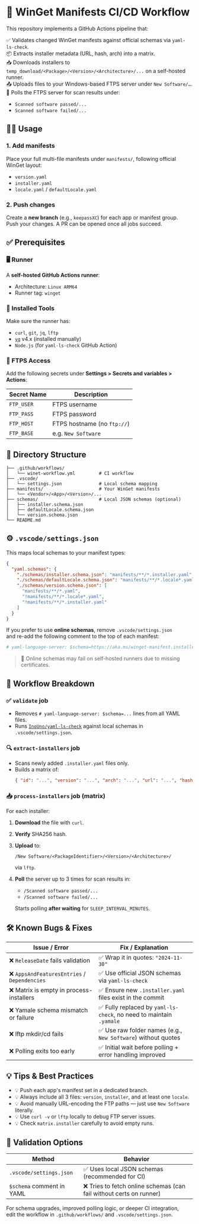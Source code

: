 # 🧰 WinGet Manifests CI/CD Workflow

This repository implements a GitHub Actions pipeline that:

✅ Validates changed WinGet manifests against official schemas via `yaml-ls-check`.  
📦 Extracts installer metadata (URL, hash, arch) into a matrix.  
📥 Downloads installers to `temp_download/<Package>/<Version>/<Architecture>/...` on a self-hosted runner.  
📤 Uploads files to your Windows-based FTPS server under `New Software/…`.  
🔁 Polls the FTPS server for scan results under:

- `Scanned software passed/...`
- `Scanned software failed/...`

## 🧑‍💻 Usage

### 1. Add manifests

Place your full multi-file manifests under `manifests/`, following official WinGet layout:

- `version.yaml`
- `installer.yaml`
- `locale.yaml` / `defaultLocale.yaml`

### 2. Push changes

Create a **new branch** (e.g., `keepassXC`) for each app or manifest group.  
Push your changes. A PR can be opened once all jobs succeed.

## ✅ Prerequisites

### 🖥 Runner

A **self-hosted GitHub Actions runner**:

- Architecture: `Linux ARM64`
- Runner tag: `winget`

### 🧰 Installed Tools

Make sure the runner has:

- `curl`, `git`, `jq`, `lftp`
- [`yq`](https://github.com/mikefarah/yq) v4.x (installed manually)
- `Node.js` (for `yaml-ls-check` GitHub Action)

### 🔐 FTPS Access

Add the following secrets under **Settings > Secrets and variables > Actions**:

| Secret Name | Description                 |
| ----------- | --------------------------- |
| `FTP_USER`  | FTPS username               |
| `FTP_PASS`  | FTPS password               |
| `FTP_HOST`  | FTPS hostname (no `ftp://`) |
| `FTP_BASE`  | e.g. `New Software`         |

## 📂 Directory Structure

```
├── .github/workflows/
│   └── winet-workflow.yml         # CI workflow
├── .vscode/
│   └── settings.json              # Local schema mapping
├── manifests/                     # Your WinGet manifests
│   └── <Vendor>/<App>/<Version>/...
├── schemas/                       # Local JSON schemas (optional)
│   ├── installer.schema.json
│   ├── defaultLocale.schema.json
│   └── version.schema.json
└── README.md
```

## ⚙️ `.vscode/settings.json`

This maps local schemas to your manifest types:

```json
{
  "yaml.schemas": {
    "./schemas/installer.schema.json": "manifests/**/*.installer.yaml",
    "./schemas/defaultLocale.schema.json": "manifests/**/*.locale*.yaml",
    "./schemas/version.schema.json": [
      "manifests/**/*.yaml",
      "!manifests/**/*.locale*.yaml",
      "!manifests/**/*.installer.yaml"
    ]
  }
}
```

If you prefer to use **online schemas**, remove `.vscode/settings.json`  
and re-add the following comment to the top of each manifest:

```yaml
# yaml-language-server: $schema=https://aka.ms/winget-manifest.installer.1.6.0.schema.json
```

> 🧪 Online schemas may fail on self-hosted runners due to missing certificates.

## 🚀 Workflow Breakdown

### ✅ `validate` job

- Removes `# yaml-language-server: $schema=...` lines from all YAML files.
- Runs [`InoUno/yaml-ls-check`](https://github.com/InoUno/yaml-ls-check) against local schemas in `.vscode/settings.json`.

### 🔍 `extract-installers` job

- Scans newly added `.installer.yaml` files only.
- Builds a matrix of:
  ```json
  { "id": "...", "version": "...", "arch": "...", "url": "...", "hash": "..." }
  ```

### 📥 `process-installers` job (matrix)

For each installer:

1. **Download** the file with `curl`.
2. **Verify** SHA256 hash.
3. **Upload** to:
   ```
   /New Software/<PackageIdentifier>/<Version>/<Architecture>/
   ```
   via `lftp`.
4. **Poll** the server up to 3 times for scan results in:

   - `/Scanned software passed/...`
   - `/Scanned software failed/...`

   Starts polling **after waiting** for `SLEEP_INTERVAL_MINUTES`.

## 🛠️ Known Bugs & Fixes

| Issue / Error                                | Fix / Explanation                                                   |
| -------------------------------------------- | ------------------------------------------------------------------- |
| ❌ `ReleaseDate` fails validation            | ✅ Wrap it in quotes: `"2024-11-30"`                                |
| ❌ `AppsAndFeaturesEntries` / `Dependencies` | ✅ Use official JSON schemas via `yaml-ls-check`                    |
| ❌ Matrix is empty in process-installers     | ✅ Ensure new `.installer.yaml` files exist in the commit           |
| ❌ Yamale schema mismatch or failure         | ✅ Fully replaced by `yaml-ls-check`, no need to maintain `.yamale` |
| ❌ lftp mkdir/cd fails                       | ✅ Use raw folder names (e.g., `New Software`) without quotes       |
| ❌ Polling exits too early                   | ✅ Initial wait before polling + error handling improved            |

## 💡 Tips & Best Practices

- 💡 Push each app's manifest set in a dedicated branch.
- 💡 Always include all 3 files: `version`, `installer`, and at least one `locale`.
- 💡 Avoid manually URL-encoding the FTP paths — just use `New Software` literally.
- 💡 Use `curl -v` or `lftp` locally to debug FTP server issues.
- 💡 Check `matrix.installer` carefully to avoid empty runs.

## 🧪 Validation Options

| Method                    | Behavior                                                            |
| ------------------------- | ------------------------------------------------------------------- |
| `.vscode/settings.json`   | ✅ Uses local JSON schemas (recommended for CI)                     |
| `$schema` comment in YAML | ❌ Tries to fetch online schemas (can fail without certs on runner) |

For schema upgrades, improved polling logic, or deeper CI integration,  
edit the workflow in `.github/workflows/` and `.vscode/settings.json`.
